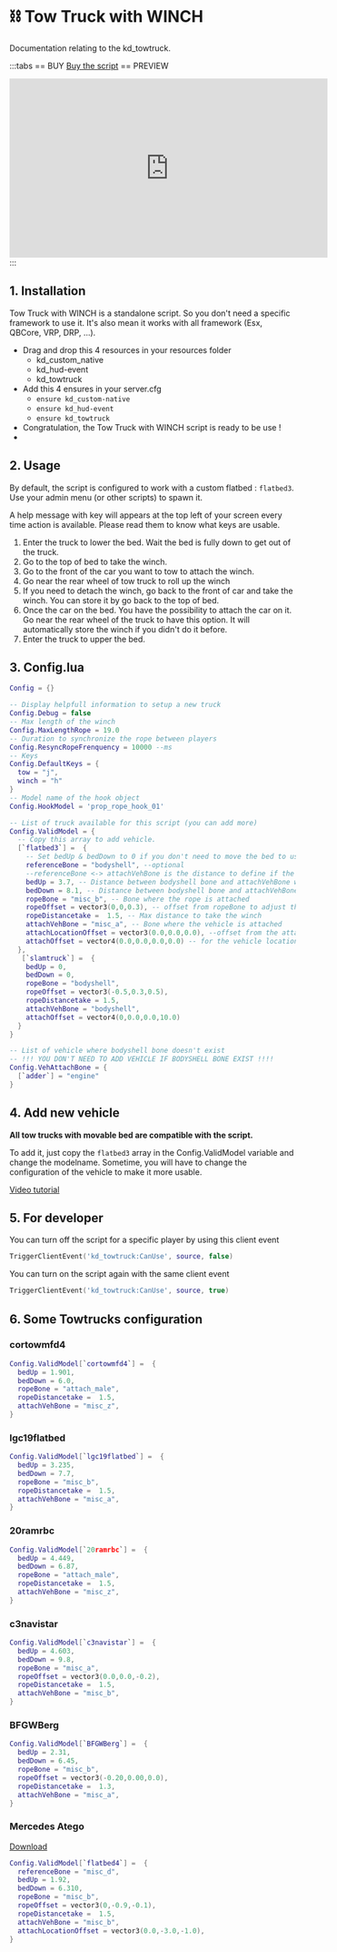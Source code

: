 # :chains: Tow Truck with WINCH
Documentation relating to the kd_towtruck.

:::tabs
== BUY
[Buy the script](https://store.kaddarem.com/package/5207275)
== PREVIEW
<iframe width="560" height="315" src="https://www.youtube.com/embed/derm4LaiuGo?si=3PLcRE8vNp_iTgrN" title="YouTube video player" frameborder="0" allow="accelerometer; autoplay; clipboard-write; encrypted-media; gyroscope; picture-in-picture; web-share" allowfullscreen></iframe>
:::

## 1. Installation
Tow Truck with WINCH is a standalone script. So you don't need a specific framework to use it. It's also mean it works with all framework (Esx, QBCore, VRP, DRP, …).

- Drag and drop this 4 resources in your resources folder
  - kd_custom_native
  - kd_hud-event
  - kd_towtruck
- Add this 4 ensures in your server.cfg
  - `ensure kd_custom-native`
  - `ensure kd_hud-event`
  - `ensure kd_towtruck`
- Congratulation, the Tow Truck with WINCH script is ready to be use !
- 
## 2. Usage
By default, the script is configured to work with a custom flatbed : `flatbed3`. Use your admin menu (or other scripts) to spawn it. 

A help message with key will appears at the top left of your screen every time action is available. Please read them to know what keys are usable. 
1. Enter the truck to lower the bed. Wait the bed is fully down to get out of the truck.
2. Go to the top of bed to take the winch.
3. Go to the front of the car you want to tow to attach the winch.
4. Go near the rear wheel of tow truck to roll up the winch
5. If you need to detach the winch, go back to the front of car and take the winch. You can store it by go back to the top of bed. 
6. Once the car on the bed. You have the possibility to attach the car on it. Go near the rear wheel of the truck to have this option. It will automatically store the winch if you didn't do it before. 
7. Enter the truck to upper the bed.

## 3. Config.lua
```lua
Config = {}

-- Display helpfull information to setup a new truck
Config.Debug = false
-- Max length of the winch
Config.MaxLengthRope = 19.0
-- Duration to synchronize the rope between players 
Config.ResyncRopeFrenquency = 10000 --ms
-- Keys
Config.DefaultKeys = {
  tow = "j",
  winch = "h"
}
-- Model name of the hook object
Config.HookModel = 'prop_rope_hook_01'

-- List of truck available for this script (you can add more)
Config.ValidModel = {
  -- Copy this array to add vehicle.
  [`flatbed3`] =  {
    -- Set bedUp & bedDown to 0 if you don't need to move the bed to use the winch
    referenceBone = "bodyshell", --optional
    --referenceBone <-> attachVehBone is the distance to define if the bed is up or down
    bedUp = 3.7, -- Distance between bodyshell bone and attachVehBone when the bed is up
    bedDown = 8.1, -- Distance between bodyshell bone and attachVehBone when the bed is down
    ropeBone = "misc_b", -- Bone where the rope is attached
    ropeOffset = vector3(0,0,0.3), -- offset from ropeBone to adjust the position of the rope (optional)
    ropeDistancetake =  1.5, -- Max distance to take the winch
    attachVehBone = "misc_a", -- Bone where the vehicle is attached
    attachLocationOffset = vector3(0.0,0.0,0.0), --offset from the attachVehBone bone (optional)
    attachOffset = vector4(0.0,0.0,0.0,0.0) -- for the vehicle location when attach (w value is the tilt) (optional)
  },
   [`slamtruck`] =  {
    bedUp = 0,
    bedDown = 0,
    ropeBone = "bodyshell",
    ropeOffset = vector3(-0.5,0.3,0.5),
    ropeDistancetake = 1.5,
    attachVehBone = "bodyshell",
    attachOffset = vector4(0,0.0,0.0,10.0)
  }
}

-- List of vehicle where bodyshell bone doesn't exist
-- !!! YOU DON'T NEED TO ADD VEHICLE IF BODYSHELL BONE EXIST !!!!
Config.VehAttachBone = {
  [`adder`] = "engine"
}
```
## 4. Add new vehicle

**All tow trucks with movable bed are compatible with the script.**

To add it, just copy the `flatbed3` array in the Config.ValidModel variable and change the modelname. Sometime, you will have to change the configuration of the vehicle to make it more usable. 

[Video tutorial](https://youtu.be/fIqxunMiysM?si=XlnLo-6CRWjvettT)
## 5. For developer
You can turn off the script for a specific player by using this client event
```lua
TriggerClientEvent('kd_towtruck:CanUse', source, false)
```
You can turn on the script again with the same client event
```lua
TriggerClientEvent('kd_towtruck:CanUse', source, true)
```

## 6. Some Towtrucks configuration
### cortowmfd4
```lua
Config.ValidModel[`cortowmfd4`] =  {
  bedUp = 1.901,
  bedDown = 6.0,
  ropeBone = "attach_male",
  ropeDistancetake =  1.5,
  attachVehBone = "misc_z",
}
```
### lgc19flatbed
```lua
Config.ValidModel[`lgc19flatbed`] =  {
  bedUp = 3.235,
  bedDown = 7.7,
  ropeBone = "misc_b",
  ropeDistancetake =  1.5,
  attachVehBone = "misc_a",
}
```
### 20ramrbc
```lua
Config.ValidModel[`20ramrbc`] =  {
  bedUp = 4.449,
  bedDown = 6.87,
  ropeBone = "attach_male",
  ropeDistancetake =  1.5,
  attachVehBone = "misc_z",
}
```
### c3navistar
```lua
Config.ValidModel[`c3navistar`] =  {
  bedUp = 4.603,
  bedDown = 9.8,
  ropeBone = "misc_a",
  ropeOffset = vector3(0.0,0.0,-0.2),
  ropeDistancetake =  1.5,
  attachVehBone = "misc_b",
}
```
### BFGWBerg
```lua
Config.ValidModel[`BFGWBerg`] =  {
  bedUp = 2.31,
  bedDown = 6.45,
  ropeBone = "misc_b",
  ropeOffset = vector3(-0.20,0.00,0.0),
  ropeDistancetake =  1.3,
  attachVehBone = "misc_a",
}
```
### Mercedes Atego
[Download](https://www.gtainside.com/en/gta5/cars/185943-mercedes-benz-atego-adac-flatbed/)
```lua
Config.ValidModel[`flatbed4`] =  {
  referenceBone = "misc_d",
  bedUp = 1.92,
  bedDown = 6.310,
  ropeBone = "misc_b",
  ropeOffset = vector3(0,-0.9,-0.1),
  ropeDistancetake =  1.5,
  attachVehBone = "misc_b",
  attachLocationOffset = vector3(0.0,-3.0,-1.0),
}
```
